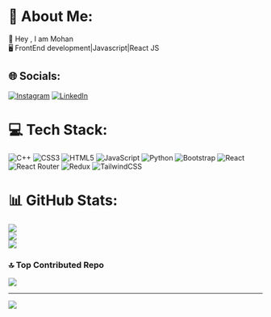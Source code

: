 # 💫 About Me:
👋 Hey , I am Mohan<br>🖥️ FrontEnd development|Javascript|React JS


## 🌐 Socials:
[![Instagram](https://img.shields.io/badge/Instagram-%23E4405F.svg?logo=Instagram&logoColor=white)](https://instagram.com/mohan_evin) [![LinkedIn](https://img.shields.io/badge/LinkedIn-%230077B5.svg?logo=linkedin&logoColor=white)](https://linkedin.com/in/mohanevin) 

# 💻 Tech Stack:
![C++](https://img.shields.io/badge/c++-%2300599C.svg?style=for-the-badge&logo=c%2B%2B&logoColor=white) ![CSS3](https://img.shields.io/badge/css3-%231572B6.svg?style=for-the-badge&logo=css3&logoColor=white) ![HTML5](https://img.shields.io/badge/html5-%23E34F26.svg?style=for-the-badge&logo=html5&logoColor=white) ![JavaScript](https://img.shields.io/badge/javascript-%23323330.svg?style=for-the-badge&logo=javascript&logoColor=%23F7DF1E) ![Python](https://img.shields.io/badge/python-3670A0?style=for-the-badge&logo=python&logoColor=ffdd54) ![Bootstrap](https://img.shields.io/badge/bootstrap-%238511FA.svg?style=for-the-badge&logo=bootstrap&logoColor=white) ![React](https://img.shields.io/badge/react-%2320232a.svg?style=for-the-badge&logo=react&logoColor=%2361DAFB) ![React Router](https://img.shields.io/badge/React_Router-CA4245?style=for-the-badge&logo=react-router&logoColor=white) ![Redux](https://img.shields.io/badge/redux-%23593d88.svg?style=for-the-badge&logo=redux&logoColor=white) ![TailwindCSS](https://img.shields.io/badge/tailwindcss-%2338B2AC.svg?style=for-the-badge&logo=tailwind-css&logoColor=white)
# 📊 GitHub Stats:
![](https://github-readme-stats.vercel.app/api?username=mohanevin&theme=dark&hide_border=true&include_all_commits=true&count_private=true)<br/>
![](https://github-readme-streak-stats.herokuapp.com/?user=mohanevin&theme=dark&hide_border=true)<br/>
![](https://github-readme-stats.vercel.app/api/top-langs/?username=mohanevin&theme=dark&hide_border=true&include_all_commits=true&count_private=true&layout=compact)

### 🔝 Top Contributed Repo
![](https://github-contributor-stats.vercel.app/api?username=mohanevin&limit=5&theme=dark&combine_all_yearly_contributions=true)

---
[![](https://visitcount.itsvg.in/api?id=mohanevin&icon=0&color=0)](https://visitcount.itsvg.in)

<!-- Proudly created with GPRM ( https://gprm.itsvg.in ) -->
